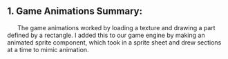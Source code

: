 ## 1. Game Animations Summary:  
&nbsp;&nbsp;&nbsp;&nbsp;&nbsp;&nbsp;The game animations worked by loading a texture and drawing a part defined by a rectangle. I added this to our game engine by making an animated sprite component, which took in a sprite sheet and drew sections at a time to mimic animation. 